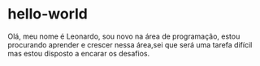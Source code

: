 # hello-world
Olá, meu nome é Leonardo, sou novo na área de programação, estou procurando aprender e crescer nessa área,sei que será uma tarefa difícil mas estou disposto a encarar os desafios.
